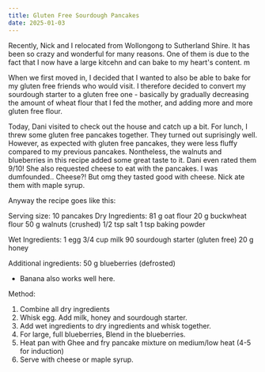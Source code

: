 ```yaml
---
title: Gluten Free Sourdough Pancakes
date: 2025-01-03
---
```


Recently, Nick and I relocated from Wollongong to Sutherland Shire. It has been so crazy and wonderful for many reasons. One of them is due to the fact that I now have a large kitcehn and can bake to my heart's content. m

When we first moved in, I decided that I wanted to also be able to bake for my gluten free friends who would visit. I therefore decided to convert my sourdough starter to a gluten free one - basically by gradually decreasing the amount of wheat flour that I fed the mother, and adding more and more gluten free flour. 

Today, Dani visited to check out the house and catch up a bit. For lunch, I threw some gluten free pancakes together. They turned out suprisingly well. However, as expected with gluten free pancakes, they were less fluffy compared to my previous pancakes. Nontheless, the walnuts and blueberries in this recipe added some great taste to it. Dani even rated them 9/10! She also requested cheese to eat with the pancakes. I was dumfounded.. Cheese?! But omg they tasted good with cheese. Nick ate them with maple syrup. 

Anyway the recipe goes like this: 

Serving size: 10 pancakes
Dry Ingredients: 
81 g oat flour 
20 g buckwheat flour 
50 g walnuts (crushed)
1/2 tsp salt
1 tsp baking powder

Wet Ingredients: 
1 egg
3/4 cup milk
90 sourdough starter (gluten free) 
20 g honey 

Additional ingredients: 
50 g blueberries (defrosted)
* Banana also works well here. 

Method: 
1. Combine all dry ingredients 
2. Whisk egg. Add milk, honey and sourdough starter. 
3. Add wet ingredients to dry ingredients and whisk together. 
4. For large, full blueberries, Blend in the blueberries.
5. Heat pan with Ghee and fry pancake mixture on medium/low heat (4-5 for induction)
6. Serve with cheese or maple syrup. 
